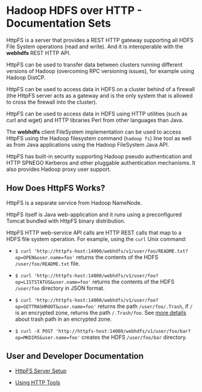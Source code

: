<!---
  Licensed under the Apache License, Version 2.0 (the "License");
  you may not use this file except in compliance with the License.
  You may obtain a copy of the License at

   http://www.apache.org/licenses/LICENSE-2.0

  Unless required by applicable law or agreed to in writing, software
  distributed under the License is distributed on an "AS IS" BASIS,
  WITHOUT WARRANTIES OR CONDITIONS OF ANY KIND, either express or implied.
  See the License for the specific language governing permissions and
  limitations under the License. See accompanying LICENSE file.
-->

Hadoop HDFS over HTTP - Documentation Sets
==========================================

HttpFS is a server that provides a REST HTTP gateway supporting all HDFS File System operations (read and write). And it is interoperable with the **webhdfs** REST HTTP API.

HttpFS can be used to transfer data between clusters running different versions of Hadoop (overcoming RPC versioning issues), for example using Hadoop DistCP.

HttpFS can be used to access data in HDFS on a cluster behind of a firewall (the HttpFS server acts as a gateway and is the only system that is allowed to cross the firewall into the cluster).

HttpFS can be used to access data in HDFS using HTTP utilities (such as curl and wget) and HTTP libraries Perl from other languages than Java.

The **webhdfs** client FileSystem implementation can be used to access HttpFS using the Hadoop filesystem command (`hadoop fs`) line tool as well as from Java applications using the Hadoop FileSystem Java API.

HttpFS has built-in security supporting Hadoop pseudo authentication and HTTP SPNEGO Kerberos and other pluggable authentication mechanisms. It also provides Hadoop proxy user support.

How Does HttpFS Works?
----------------------

HttpFS is a separate service from Hadoop NameNode.

HttpFS itself is Java web-application and it runs using a preconfigured Tomcat bundled with HttpFS binary distribution.

HttpFS HTTP web-service API calls are HTTP REST calls that map to a HDFS file system operation. For example, using the `curl` Unix command:

* `$ curl 'http://httpfs-host:14000/webhdfs/v1/user/foo/README.txt?op=OPEN&user.name=foo'` returns the contents of the HDFS `/user/foo/README.txt` file.

* `$ curl 'http://httpfs-host:14000/webhdfs/v1/user/foo?op=LISTSTATUS&user.name=foo'` returns the contents of the HDFS `/user/foo` directory in JSON format.

* `$ curl 'http://httpfs-host:14000/webhdfs/v1/user/foo?op=GETTRASHROOT&user.name=foo'` returns the path `/user/foo/.Trash`, if `/` is an encrypted zone, returns the path `/.Trash/foo`. See [more details](../hadoop-project-dist/hadoop-hdfs/TransparentEncryption.html#Rename_and_Trash_considerations) about trash path in an encrypted zone.

* `$ curl -X POST 'http://httpfs-host:14000/webhdfs/v1/user/foo/bar?op=MKDIRS&user.name=foo'` creates the HDFS `/user/foo/bar` directory.

User and Developer Documentation
--------------------------------

* [HttpFS Server Setup](./ServerSetup.html)

* [Using HTTP Tools](./UsingHttpTools.html)
